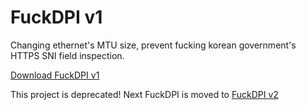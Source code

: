 # FuckDPI v1
Changing ethernet's MTU size, prevent fucking korean government's HTTPS SNI field inspection.

[Download FuckDPI v1](https://github.com/prodeveloper0/FuckDPI_V1/raw/master/FuckDPI.zip)

This project is deprecated!
Next FuckDPI is moved to [FuckDPI v2](https://github.com/prodeveloper0/FuckDPI_V2)
